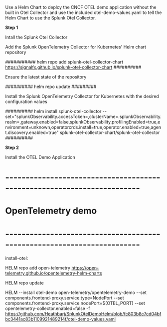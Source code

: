 Use a Helm Chart to deploy the CNCF OTEL demo application without the built in Otel Collector and use the included otel-demo-values.yaml to tell the Helm Chart to use the Splunk Otel Collector.


**Step 1**

Intall the Splunk Otel Collector 

Add the Splunk OpenTelemetry Collector for Kubernetes' Helm chart repository

###########
helm repo add splunk-otel-collector-chart https://signalfx.github.io/splunk-otel-collector-chart
##########


Ensure the latest state of the repository

##########
helm repo update
#########


Install the Splunk OpenTelemetry Collector for Kubernetes with the desired configuration values

##########
helm install splunk-otel-collector --set="splunkObservability.accessToken=<YOURACCESSTOKEN>,clusterName=<YOURCLUSTERNAME>.splunkObservability.realm=<YOURREALM>,gateway.enabled=false,splunkObservability.profilingEnabled=true,environment=unknown,operatorcrds.install=true,operator.enabled=true,agent.discovery.enabled=true" splunk-otel-collector-chart/splunk-otel-collector
##########



**Step 2**

Install the OTEL Demo Application
# -----------------------------------------------------------------------
# OpenTelemetry demo
# -----------------------------------------------------------------------
install-otel:


HELM repo add open-telemetry https://open-telemetry.github.io/opentelemetry-helm-charts 
  
  
HELM repo update 


HELM  --install otel-demo open-telemetry/opentelemetry-demo --set components.frontend-proxy.service.type=NodePort --set components.frontend-proxy.service.nodePort=$(OTEL_PORT) --set opentelemetry-collector.enabled=false -f https://github.com/Heathbarj/SplunkOtelDemoHelm/blob/fc803b8c7cd04bfbc3441ac83b1109921489214f/otel-demo-values.yaml
